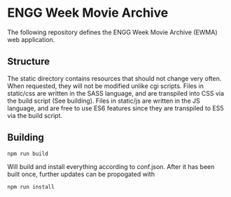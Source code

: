 # ENGG Week Movie Archive
The following repository defines the ENGG Week Movie Archive (EWMA) web application.

## Structure
The static directory contains resources that should not change very often. When requested, they will not be modified unlike cgi scripts. Files in static/css are written in the SASS language, and are transpiled into CSS via the build script (See building). Files in static/js are written in the JS language, and are free to use ES6 features since they
are transpiled to ES5 via the build script.

## Building
```bash
npm run build
```
Will build and install everything according to conf.json. After it has been built once, further updates can be
propogated with
```bash
npm run install
```
